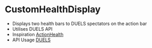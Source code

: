 # CustomHealthDisplay

- Displays two health bars to DUELS spectators on the action bar
- Utilises DUELS API
- Inspiration  [ActionHealth](https://www.spigotmc.org/resources/action-bar-health.2661/updates)
- API Usage [DUELS](https://www.spigotmc.org/resources/duels.20171/)
